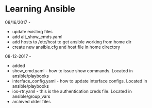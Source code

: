 # Learning Ansible

08/16/2017 -
- update existing files
- add alt_show_cmds.yaml
- add hosts to /etc/host to get ansible working from home dir
- create new ansible.cfg and host file in home directory



08-12-2017 - 
- added
- show_cmd.yaml - how to issue show commands. Located in ansible/playbooks
- interface_config.yaml - how to update interface configs. Located in ansible/playbooks
- ios-rtr.yaml - this is the authentication creds file. Located in ansible/group_vars
- archived older files 

